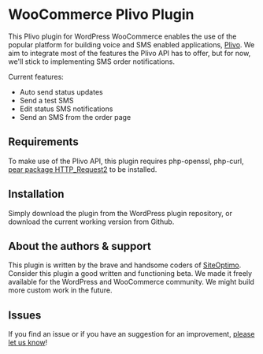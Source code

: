 WooCommerce Plivo Plugin
========================
This Plivo plugin for WordPress WooCommerce enables the use of the popular platform for building voice and SMS enabled applications, [Plivo](http://www.plivo.com). We aim to integrate most of the features the Plivo API has to offer, but for now, we'll stick to implementing SMS order notifications.


Current features:
* Auto send status updates
* Send a test SMS
* Edit status SMS notifications
* Send an SMS from the order page

Requirements
------------
To make use of the Plivo API, this plugin requires php-openssl, php-curl, [pear package HTTP_Request2](https://github.com/pear/HTTP_Request2) to be installed.

Installation
------------
Simply download the plugin from the WordPress plugin repository, or download the current working version from Github.

About the authors & support
---------------------------
This plugin is written by the brave and handsome coders of [SiteOptimo](http://www.siteoptimo.com).
Consider this plugin a good written and functioning beta. We made it freely available for the WordPress and WooCommerce community. We might build more custom work in the future.

Issues
------
If you find an issue or if you have an suggestion for an improvement, [please let us know](https://github.com/siteoptimo/woocommerce-plivo/issues/new)!
